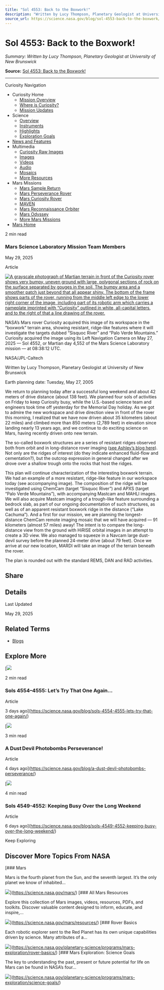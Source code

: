 ```yaml
---
title: "Sol 4553: Back to the Boxwork!"
description: "Written by Lucy Thompson, Planetary Geologist at University of New Brunswick"
source_url: https://science.nasa.gov/blog/sol-4553-back-to-the-boxwork/
---
```


# Sol 4553: Back to the Boxwork!

*Summary: Written by Lucy Thompson, Planetary Geologist at University of New Brunswick*

**Source:** [Sol 4553: Back to the Boxwork!](https://science.nasa.gov/blog/sol-4553-back-to-the-boxwork/)

---

Curiosity Navigation

- Curiosity Home
  - [Mission Overview](https://science.nasa.gov/mission/msl-curiosity/)
  - [Where is Curiosity?](https://science.nasa.gov/mission/msl-curiosity/location-map/)
  - [Mission Updates](https://science.nasa.gov/mission/msl-curiosity/science-updates/)
- Science
  - [Overview](https://science.nasa.gov/mission/msl-curiosity/science/)
  - [Instruments](https://science.nasa.gov/mission/msl-curiosity/science-instruments/)
  - [Highlights](https://science.nasa.gov/mission/msl-curiosity/science-highlights/)
  - [Exploration Goals](https://science.nasa.gov/planetary-science/programs/mars-exploration/science-goals/)
- [News and Features](https://science.nasa.gov/mission/msl-curiosity/stories/)
- Multimedia
  - [Curiosity Raw Images](https://mars.nasa.gov/msl/multimedia/raw-images/)
  - [Images](https://science.nasa.gov/mars/resources/?categories=1961&exclude_child_pages=false&layout=grid&listing_page=no&listing_page_category_id=1961&number_of_items=15&order=DESC&orderby=date&current_page=1&requesting_id=310905&science_only=false&show_content_type_tags=yes&show_excerpts=yes&show_pagination=true&show_readtime=no&show_thumbnails=yes&response_format=html&post_types=resource&meta_fields=%7B%22types%22%3A%5B%22images%22%5D%7D&search_query=curiosity)
  - [Videos](https://science.nasa.gov/mars/resources/?categories=1961&exclude_child_pages=false&layout=grid&listing_page=no&listing_page_category_id=1961&number_of_items=15&order=DESC&orderby=date&current_page=1&requesting_id=310905&science_only=false&show_content_type_tags=yes&show_excerpts=yes&show_pagination=true&show_readtime=no&show_thumbnails=yes&response_format=html&post_types=resource&meta_fields=%7B%22types%22%3A%5B%22videos%22%5D%7D&search_query=curiosity)
  - [Audio](https://science.nasa.gov/mars/resources/?categories=1961&exclude_child_pages=false&layout=grid&listing_page=no&listing_page_category_id=1961&number_of_items=15&order=DESC&orderby=date&current_page=1&requesting_id=310905&science_only=false&show_content_type_tags=yes&show_excerpts=yes&show_pagination=true&show_readtime=no&show_thumbnails=yes&response_format=html&post_types=resource&meta_fields=%7B%22types%22%3A%5B%22audio%22%5D%7D&search_query=curiosity)
  - [Mosaics](https://science.nasa.gov/mars/resources/?categories=1961&exclude_child_pages=false&layout=grid&listing_page=no&listing_page_category_id=1961&number_of_items=15&order=DESC&orderby=date&current_page=1&requesting_id=310905&science_only=false&show_content_type_tags=yes&show_excerpts=yes&show_pagination=true&show_readtime=no&show_thumbnails=yes&response_format=html&post_types=resource&meta_fields=%7B%22types%22%3A%5B%22mosaics%22%5D%7D&search_query=curiosity)
  - [More Resources](https://science.nasa.gov/mars/resources/)
- Mars Missions
  - [Mars Sample Return](https://science.nasa.gov/mission/mars-sample-return/)
  - [Mars Perseverance Rover](https://science.nasa.gov/mission/mars-2020-perseverance/)
  - [Mars Curiosity Rover](https://science.nasa.gov/mission/msl-curiosity/)
  - [MAVEN](https://science.nasa.gov/mission/maven/)
  - [Mars Reconnaissance Orbiter](https://science.nasa.gov/mission/mars-reconnaissance-orbiter/)
  - [Mars Odyssey](https://science.nasa.gov/mission/odyssey/)
  - [More Mars Missions](https://science.nasa.gov/planetary-science/programs/mars-exploration/#missions)
- [Mars Home](https://science.nasa.gov/mars/)

2 min read

### Mars Science Laboratory Mission Team Members

May 29, 2025

Article

[![A grayscale photograph of Martian terrain in front of the Curiosity rover shows very bumpy, uneven ground with large, polygonal sections of rock on the surface separated by gouges in the soil. The bumpy area and a smoother patch just beyond that all appear shiny. The bottom of the frame shows parts of the rover, running from the middle left edge to the lower right corner of the image, including part of its robotic arm which carries a nameplate imprinted with “Curiosity” outlined in white, all-capital letters, and to the right of that a line drawing of the rover.](https://assets.science.nasa.gov/dynamicimage/assets/science/missions/msl/2025/curiosity-rover-updates/may/https___mars.nasa.gov_msl-raw-images_proj_msl-red-vol2_redops_ods_surface_sol_04552_opgs_edr_ncam_NLB_801603151EDR_F1161596NCAM00353M_.jpg?w=1024&h=1024&fit=clip&crop=faces%2Cfocalpoint)](https://assets.science.nasa.gov/dynamicimage/assets/science/missions/msl/2025/curiosity-rover-updates/may/https___mars.nasa.gov_msl-raw-images_proj_msl-red-vol2_redops_ods_surface_sol_04552_opgs_edr_ncam_NLB_801603151EDR_F1161596NCAM00353M_.jpg?w=1024&h=1024&fit=clip&crop=faces%2Cfocalpoint)

NASA’s Mars rover Curiosity acquired this image of its workspace in the “boxwork” terrain area, showing resistant, ridge-like features where it will investigate the targets dubbed “Sisquoc River” and “Palo Verde Mountains.” Curiosity acquired the image using its Left Navigation Camera on May 27, 2025 — Sol 4552, or Martian day 4,552 of the Mars Science Laboratory mission — at 08:38:12 UTC.

NASA/JPL-Caltech

Written by Lucy Thompson, Planetary Geologist at University of New Brunswick

Earth planning date: Tuesday, May 27, 2005

We return to planning today after a successful long weekend and about 42 meters of drive distance (about 138 feet). We planned four sols of activities on Friday to keep Curiosity busy, while the U.S.-based science team and engineers took time off yesterday for the Memorial Day holiday. As we got to admire the new workspace and drive direction view in front of the rover this morning, I realized that we have now driven about 35 kilometers (about 22 miles) and climbed more than 850 meters (2,789 feet) in elevation since landing nearly 13 years ago, and we continue to do exciting science on Mars, having recently driven onto new terrain.

The so-called boxwork structures are a series of resistant ridges observed both from orbit and in long-distance rover imaging ([see Ashley’s blog here](https://science.nasa.gov/blog/sols-4541-4542-boxwork-structure-or-just-box-like-structure/)). Not only are the ridges of interest (do they indicate enhanced fluid-flow and cementation?), but the outcrop expression in general changed after we drove over a shallow trough onto the rocks that host the ridges.

This plan will continue characterization of the interesting boxwork terrain. We had an example of a more resistant, ridge-like feature in our workspace today (see accompanying image). The composition of the ridge will be investigated using ChemCam (target “Sisquoc River”) and APXS (target “Palo Verde Mountains”), with accompanying Mastcam and MAHLI images. We will also acquire Mastcam imaging of a trough-like feature surrounding a bedrock slab, as part of our ongoing documentation of such structures, as well as of an apparent resistant boxwork ridge in the distance (“Lake Cachuma”). And a first for our mission, we are planning the longest-distance ChemCam remote imaging mosaic that we will have acquired — 91 kilometers (almost 57 miles) away! The intent is to compare the long-distance view from the ground with HiRISE orbital images in an attempt to create a 3D view. We also managed to squeeze in a Navcam large dust-devil survey before the planned 24-meter drive (about 79 feet). Once we arrive at our new location, MARDI will take an image of the terrain beneath the rover.

The plan is rounded out with the standard REMS, DAN and RAD activities.

## Share

## Details

Last Updated

May 29, 2025

## Related Terms

- [Blogs](https://www.nasa.gov/nasa-blogs/)

## Explore More

[![](https://assets.science.nasa.gov/dynamicimage/assets/science/missions/msl/2025/curiosity-rover-updates/may/https___mars.nasa.gov_msl-raw-images_proj_msl_redops_ods_surface_sol_04553_opgs_edr_fcam_FLB_801675793EDR_F1161596FHAZ00200M_.jpg?w=1024&h=1024&fit=clip&crop=faces%2Cfocalpoint)

2 min read

### Sols 4554–4555: Let’s Try That One Again…

Article

3 days ago](https://science.nasa.gov/blog/sols-4554-4555-lets-try-that-one-again/)

[![](https://assets.science.nasa.gov/content/dam/science/psd/planetary-science-division/2025/perseverance-selfie-dustdevil.gif?w=800&h=476&fit=clip&crop=faces%2Cfocalpoint)

3 min read

### A Dust Devil Photobombs Perseverance!

Article

4 days ago](https://science.nasa.gov/blog/a-dust-devil-photobombs-perseverance/)

[![](https://assets.science.nasa.gov/dynamicimage/assets/science/missions/msl/2025/curiosity-rover-updates/may/https___mars.nasa.gov_msl-raw-images_proj_msl_redops_ods_surface_sol_04548_opgs_edr_ncam_NLB_801252701EDR_S1161260NCAM00250M_.jpg?w=1024&h=512&fit=clip&crop=faces%2Cfocalpoint)

4 min read

### Sols 4549-4552: Keeping Busy Over the Long Weekend

Article

6 days ago](https://science.nasa.gov/blog/sols-4549-4552-keeping-busy-over-the-long-weekend/)

Keep Exploring

## Discover More Topics From NASA

[### Mars

Mars is the fourth planet from the Sun, and the seventh largest. It’s the only planet we know of inhabited…

![](https://science.nasa.gov/wp-content/uploads/2023/04/272_MarsInSight_poster-jpg.webp?w=1536)](https://science.nasa.gov/mars/)
[### All Mars Resources

Explore this collection of Mars images, videos, resources, PDFs, and toolkits. Discover valuable content designed to inform, educate, and inspire,…

![](https://assets.science.nasa.gov/dynamicimage/assets/science/psd/mars/resources/detail_files/2/5/25757_1-PIA24543-Curiositys-Selfie-at-Mont-Mercou-main-web.jpg?w=1200&h=792&fit=clip&crop=faces%2Cfocalpoint)](https://science.nasa.gov/mars/resources/)
[### Rover Basics

Each robotic explorer sent to the Red Planet has its own unique capabilities driven by science. Many attributes of a…

![](https://science.nasa.gov/wp-content/uploads/2024/02/mars-perseverance-si1-0045-0670932474-015ecm-n0031416srlc07021-000085j-e1720460405906.png?w=1197)](https://science.nasa.gov/planetary-science/programs/mars-exploration/rover-basics/)
[### Mars Exploration: Science Goals

The key to understanding the past, present or future potential for life on Mars can be found in NASA’s four…

![](https://assets.science.nasa.gov/dynamicimage/assets/science/psd/solar/2023/07/Color-enhanced_view_of_Jezero_crater_on_Mars.jpeg?w=1600&h=900&fit=clip&crop=faces%2Cfocalpoint)](https://science.nasa.gov/planetary-science/programs/mars-exploration/science-goals/)